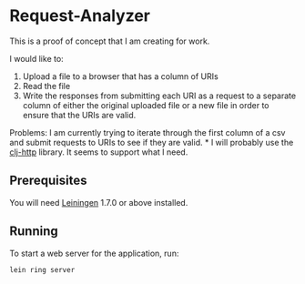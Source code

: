 # Request-Analyzer

This is a proof of concept that I am creating for work.

I would like to:

1. Upload a file to a browser that has a column of URIs
2. Read the file
3. Write the responses from submitting each URI as a request to a separate column of either the original uploaded file or a new file in order to ensure that the URIs are valid.

Problems:
I am currently trying to iterate through the first column of a csv and submit requests to URIs to see if they are valid.
    * I will probably use the [clj-http](https://github.com/mmcgrana/clj-http) library. It seems to support what I need.

## Prerequisites

You will need [Leiningen][1] 1.7.0 or above installed.

[1]: https://github.com/technomancy/leiningen

## Running

To start a web server for the application, run:

    lein ring server
